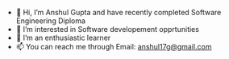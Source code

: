 - 👋 Hi, I’m Anshul Gupta and have recently completed Software Engineering Diploma
- 👀 I’m interested in Software developement opprtunities
- 🌱 I’m an enthusiastic learner
- 📫 You can reach me through Email: anshul17g@gmail.com

